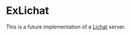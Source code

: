 # ExLichat
This is a future implementation of a [Lichat](https://github.com/shirakumo/lichat-protocol) server.
